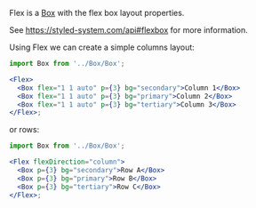 Flex is a [Box](#/Primitives?id=box) with the flex box layout properties.

See https://styled-system.com/api#flexbox for more information.

Using Flex we can create a simple columns layout:

```jsx
import Box from '../Box/Box';

<Flex>
  <Box flex="1 1 auto" p={3} bg="secondary">Column 1</Box>
  <Box flex="1 1 auto" p={3} bg="primary">Column 2</Box>
  <Box flex="1 1 auto" p={3} bg="tertiary">Column 3</Box>
</Flex>;
```

or rows:

```jsx
import Box from '../Box/Box';

<Flex flexDirection="column">
  <Box p={3} bg="secondary">Row A</Box>
  <Box p={3} bg="primary">Row B</Box>
  <Box p={3} bg="tertiary">Row C</Box>
</Flex>;
```
